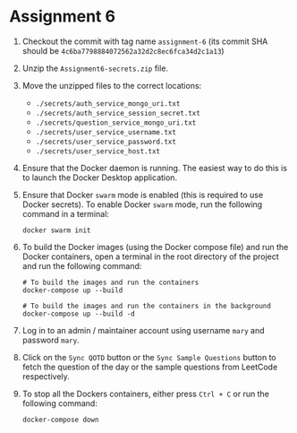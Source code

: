 # Assignment 6

1. Checkout the commit with tag name `assignment-6` (its commit SHA should be `4c6ba7798884072562a32d2c8ec6fca34d2c1a13`)

2. Unzip the `Assignment6-secrets.zip` file.

3. Move the unzipped files to the correct locations:
   - `./secrets/auth_service_mongo_uri.txt`
   - `./secrets/auth_service_session_secret.txt`
   - `./secrets/question_service_mongo_uri.txt`
   - `./secrets/user_service_username.txt`
   - `./secrets/user_service_password.txt`
   - `./secrets/user_service_host.txt`

4. Ensure that the Docker daemon is running. The easiest way to do this is to launch the Docker Desktop application.

5. Ensure that Docker `swarm` mode is enabled (this is required to use Docker secrets). To enable Docker `swarm` mode, run the following command in a terminal:

   ```shell
   docker swarm init
   ```

6. To build the Docker images (using the Docker compose file) and run the Docker containers, open a terminal in the root directory of the project and run the following command:

   ```shell
   # To build the images and run the containers
   docker-compose up --build

   # To build the images and run the containers in the background
   docker-compose up --build -d
   ```

7. Log in to an admin / maintainer account using username `mary` and password `mary`.

8. Click on the `Sync QOTD` button or the `Sync Sample Questions` button to fetch the question of the day or the sample questions from LeetCode respectively.

9. To stop all the Dockers containers, either press `Ctrl + C` or run the following command:

   ```shell
   docker-compose down
   ```
